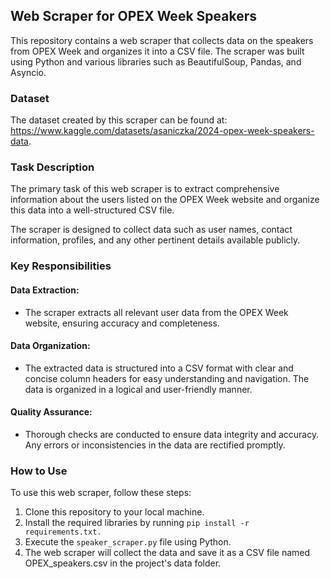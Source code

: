 ## Web Scraper for OPEX Week Speakers

This repository contains a web scraper that collects data on the speakers from OPEX Week and organizes it into a CSV file. The scraper was built using Python and various libraries such as BeautifulSoup, Pandas, and Asyncio.

### Dataset

The dataset created by this scraper can be found at: https://www.kaggle.com/datasets/asaniczka/2024-opex-week-speakers-data.

### Task Description

The primary task of this web scraper is to extract comprehensive information about the users listed on the OPEX Week website and organize this data into a well-structured CSV file. 

The scraper is designed to collect data such as user names, contact information, profiles, and any other pertinent details available publicly.

### Key Responsibilities

#### Data Extraction:
- The scraper extracts all relevant user data from the OPEX Week website, ensuring accuracy and completeness.
#### Data Organization: 
- The extracted data is structured into a CSV format with clear and concise column headers for easy understanding and navigation. The data is organized in a logical and user-friendly manner.
#### Quality Assurance: 
- Thorough checks are conducted to ensure data integrity and accuracy. Any errors or inconsistencies in the data are rectified promptly.

### How to Use

To use this web scraper, follow these steps:

1. Clone this repository to your local machine.
2. Install the required libraries by running `pip install -r requirements.txt.`
3. Execute the `speaker_scraper.py` file using Python.
4. The web scraper will collect the data and save it as a CSV file named OPEX_speakers.csv in the project's data folder.
